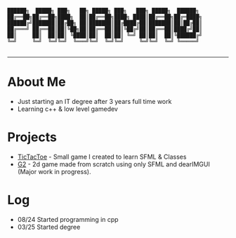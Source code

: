 ```
██████╗  █████╗ ███╗   ██╗ █████╗ ███╗   ███╗ █████╗  ██████╗ 
██╔══██╗██╔══██╗████╗  ██║██╔══██╗████╗ ████║██╔══██╗██╔═████╗
██████╔╝███████║██╔██╗ ██║███████║██╔████╔██║███████║██║██╔██║
██╔═══╝ ██╔══██║██║╚██╗██║██╔══██║██║╚██╔╝██║██╔══██║████╔╝██║
██║     ██║  ██║██║ ╚████║██║  ██║██║ ╚═╝ ██║██║  ██║╚██████╔╝
╚═╝     ╚═╝  ╚═╝╚═╝  ╚═══╝╚═╝  ╚═╝╚═╝     ╚═╝╚═╝  ╚═╝ ╚═════╝ 
                                                              
```
---
# About Me
- Just starting an IT degree after 3 years full time work
- Learning c++ & low level gamedev

# Projects
-  [TicTacToe](https://github.com/Panama0/TicTacToeVisual) - Small game I created to learn SFML & Classes
-  [G2](https://github.com/Panama0/G2) - 2d game made from scratch using only SFML and dearIMGUI (Major work in progress).

# Log
-  08/24 Started programming in cpp
-  03/25 Started degree
